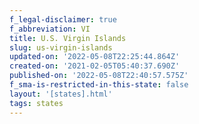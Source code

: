 ```yaml
---
f_legal-disclaimer: true
f_abbreviation: VI
title: U.S. Virgin Islands
slug: us-virgin-islands
updated-on: '2022-05-08T22:25:44.864Z'
created-on: '2021-02-05T05:40:37.690Z'
published-on: '2022-05-08T22:40:57.575Z'
f_sma-is-restricted-in-this-state: false
layout: '[states].html'
tags: states
---
```



